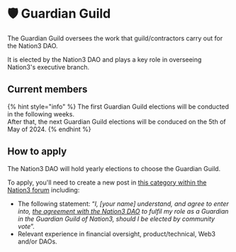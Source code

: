# 🛡 Guardian Guild

The Guardian Guild oversees the work that guild/contractors carry out for the Nation3 DAO.

It is elected by the Nation3 DAO and plays a key role in overseeing Nation3's executive branch.

## Current members

{% hint style="info" %}
The first Guardian Guild elections will be conducted in the following weeks.\
After that, the next Guardian Guild elections will be conduced on the 5th of May of 2024.
{% endhint %}

## How to apply

The Nation3 DAO will hold yearly elections to choose the Guardian Guild.

To apply, you'll need to create a new post in [this category within the Nation3 forum](https://forum.nation3.org/c/guardian-elections/18) including:

* The following statement: “_I, \[your name] understand, and agree to enter into,_ [_the agreement with the Nation3 DAO_](https://linked.md/v?u=ipfs://bafybeiaxrqmdntjn4n7txo5h3i4x2z3lyzhdzzrvvhqbrc5ozo476cpmnu/GuardianContract.linked.md) _to fulfil my role as a Guardian in the Guardian Guild of Nation3, should I be elected by community vote_”.
* Relevant experience in financial oversight, product/technical, Web3 and/or DAOs.
